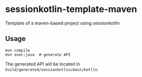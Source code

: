 # sessionkotlin-template-maven

Template of a maven-based project using sessionkotlin


## Usage
```shell
mvn compile
mvn exec:java  # generate API
```
The generated API will be located in `build/generated/sessionkotlin/main/kotlin`.

